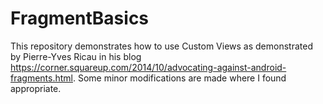 # FragmentBasics
This repository demonstrates how to use Custom Views as demonstrated by Pierre-Yves Ricau in his blog https://corner.squareup.com/2014/10/advocating-against-android-fragments.html.
Some minor modifications are made where I found appropriate.
